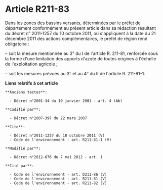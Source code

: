 # Article R211-83

Dans les zones des bassins versants, déterminées par le préfet de département conformément au présent article dans sa
rédaction résultant du décret n° 2011-1257 du 10 octobre 2011, où s'appliquent à la date du 21 décembre 2011 des actions
complémentaires, le préfet de région rend obligatoire :

– soit la mesure mentionnée au 3° du I de l'article R. 211-81, renforcée sous la forme d'une limitation des apports d'azote
de toutes origines à l'échelle de l'exploitation agricole ;

– soit les mesures prévues au 3° et au 4° du II de l'article R. 211-81-1.

**Liens relatifs à cet article**

	**Anciens textes**:

	  - Décret n°2001-34 du 10 janvier 2001 - art. 4 (Ab)

	**Codifié par**:

	  - Décret n°2007-397 du 22 mars 2007

	**Cite**:

	  - Décret n°2011-1257 du 10 octobre 2011 (V)
	  - Code de l'environnement - art. R211-81-1 (V)

	**Modifié par**:

	  - Décret n°2012-676 du 7 mai 2012 - art. 1

	**Cité par**:

	  - Code de l'environnement - art. D211-86 (V)
	  - Code de l'environnement - art. R211-81 (V)
	  - Code de l'environnement - art. R211-82 (V)
